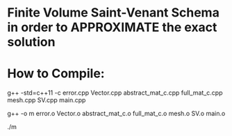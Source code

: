 # Finite Volume Saint-Venant Schema in order to APPROXIMATE the exact solution

# How to Compile:


g++ -std=c++11 -c error.cpp Vector.cpp abstract_mat_c.cpp full_mat_c.cpp mesh.cpp SV.cpp main.cpp

g++ -o m error.o Vector.o abstract_mat_c.o full_mat_c.o mesh.o SV.o main.o

./m
